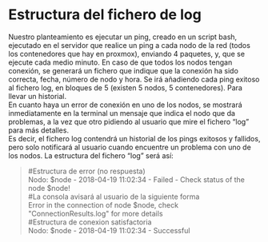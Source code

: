 Estructura del fichero de log
====
Nuestro planteamiento es ejecutar un ping, creado en un script bash, ejecutado en el servidor que realice un ping a cada nodo de la red (todos los contenedores que hay en proxmox), enviando 4 paquetes, y, que se ejecute cada medio minuto. En caso de que todos los nodos tengan conexión, se generará un fichero que indique que la conexión ha sido correcta, fecha, número de nodo y hora. Se irá añadiendo cada ping exitoso al fichero log, en bloques de 5 (existen 5 nodos, 5 contenedores). Para llevar un historial.  
En cuanto haya un error de conexión en uno de los nodos, se mostrará inmediatamente en la terminal un mensaje que indica el nodo que da problemas, a la vez que otro pidiendo al usuario que mire el fichero “log” para más detalles.  
Es decir, el fichero log contendrá un historial de los pings exitosos y fallidos, pero solo notificará al usuario cuando encuentre un problema con uno de los nodos. La estructura del fichero “log” será así:  
>#Estructura de error (no respuesta)    
>Nodo: $node - 2018-04-19 11:02:34 - Failed - Check status of the node $node!  
>#La consola avisará al usuario de la siguiente forma  
>Error in the connection of node $node, check "ConnectionResults.log" for more details  
>#Estructura de conexion satisfactoria  
>Nodo: $node - 2018-04-19 11:02:34 - Successful  
